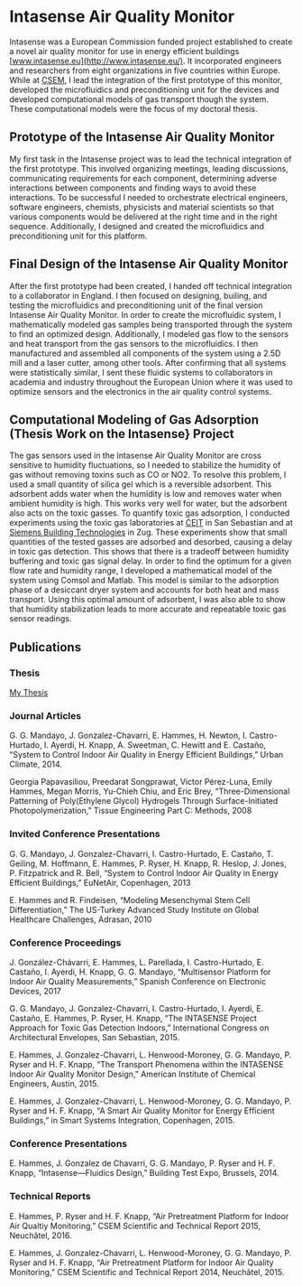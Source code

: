 # Intasense Air Quality Monitor
Intasense was a European Commission funded project established to create a novel air quality monitor for use in energy efficient buildings [www.intasense.eu](http://www.intasense.eu/). It incorporated engineers and researchers from eight organizations in five countries within Europe. While at [CSEM](https://www.csem.ch/home), I lead the integration of the first prototype of this monitor, developed the microfluidics and preconditioning unit for the devices and developed computational models of gas transport though the system. These computational models were the focus of my doctoral thesis.

## Prototype of the Intasense Air Quality Monitor

My first task in the Intasense project was to lead the technical integration of the first prototype. This involved organizing meetings, leading discussions, communicating requirements for each component, determining adverse interactions between components and finding ways to avoid these interactions. To be successful I needed to orchestrate electrical engineers, software engineers, chemists, physicists and material scientists so that various components would be delivered at the right time and in the right sequence. Additionally, I designed and created the microfluidics and preconditioning unit for this platform.

## Final Design of the Intasense Air Quality Monitor

After the first prototype had been created, I handed off technical integration to a collaborator in England. I then  focused on designing, builing, and testing the microfluidics and preconditioning unit of the final version Intasense Air Quality Monitor. In order to create the microfluidic system, I mathematically modeled gas samples being transported through the system to find an optimized design. Additionally, I modeled gas flow to the sensors and heat transport from the gas sensors to the microfluidics. I then manufactured and assembled all components of the system using a 2.5D mill and a laser cutter, among other tools. After confirming that all systems were statistically similar, I sent these fluidic systems to collaborators in academia and industry throughout the European Union where it was used to optimize sensors and the electronics in the air quality control systems.  

## Computational Modeling of Gas Adsorption (Thesis Work on the Intasense} Project

The gas sensors used in the Intasense Air Quality Monitor are cross sensitive to humidity fluctuations, so I needed to stabilize the humidity of gas without removing toxins such as CO or NO2. To resolve this problem, I used a small quantity of silica gel which is a reversible adsorbent. This adsorbent adds water when the humidity is low and removes water when ambient humidity is high. This works very well for water, but the adsorbent also acts on the toxic gasses. To quantify toxic gas adsorption, I conducted experiments using the toxic gas laboratories at [CEIT](https://www.ceit.es/en/industrial-sectors/environmental/gas-and-odour-sensoring-and-treatment/air-a-gas-quality-monitoring) in San Sebastian and at [Siemens Building Technologies](https://www.siemens.com/global/en/home/products/buildings.html) in Zug. These experiments show that small quantities of the tested gasses are adsorbed and desorbed, causing a delay in toxic gas detection. This shows that there is a tradeoff between humidity buffering and toxic gas signal delay. In order to find the optimum for a given flow rate and humidity range, I developed a mathematical model of the system using Comsol and Matlab. This model is similar to the adsorption phase of a desiccant dryer system and accounts for both heat and mass transport. Using this optimal amount of adsorbent, I was also able to show that humidity stabilization leads to more accurate and repeatable toxic gas sensor readings.

## Publications
### Thesis
[My Thesis](https://infoscience.epfl.ch/record/219118?ln=en)

### Journal Articles

G. G. Mandayo, J. Gonzalez-Chavarri, E. Hammes, H. Newton, I. Castro-Hurtado, I. Ayerdi, H. Knapp, A. Sweetman, C. Hewitt and E. Castaño, “System to Control Indoor Air Quality in Energy Efficient Buildings,” Urban Climate, 2014.

Georgia Papavasiliou, Preedarat Songprawat, Victor Pérez-Luna, Emily Hammes, Megan Morris, Yu-Chieh Chiu, and Eric Brey, “Three-Dimensional Patterning of Poly(Ethylene Glycol) Hydrogels Through Surface-Initiated Photopolymerization,” Tissue Engineering Part C: Methods, 2008

### Invited Conference Presentations
G. G. Mandayo, J. Gonzalez-Chavarri, I. Castro-Hurtado,  E. Castaño,  T. Geiling, M. Hoffmann, E. Hammes, P. Ryser, H. Knapp, R. Heslop, J. Jones, P. Fitzpatrick  and R. Bell, “System to Control Indoor Air Quality in Energy Efficient Buildings,” EuNetAir, Copenhagen, 2013

E. Hammes and R. Findeisen, “Modeling Mesenchymal Stem Cell Differentiation,” The US-Turkey Advanced Study Institute on Global Healthcare Challenges, Adrasan, 2010

### Conference Proceedings
J. González-Chávarri, E. Hammes, L. Parellada, I. Castro-Hurtado, E. Castaño, I. Ayerdi, H. Knapp, G. G.
Mandayo, “Multisensor Platform for Indoor Air Quality Measurements,” Spanish Conference on
Electronic Devices, 2017

G. G. Mandayo, J. Gonzalez-Chavarri, I. Castro-Hurtado, I. Ayerdi, E. Castaño, E. Hammes, P. Ryser, H. Knapp, “The INTASENSE Project Approach for Toxic Gas Detection Indoors,” International Congress on Architectural Envelopes, San Sebastian, 2015.

E. Hammes, J. Gonzalez-Chavarri, L. Henwood-Moroney, G. G. Mandayo, P. Ryser and H. F. Knapp, “The Transport Phenomena within the  INTASENSE Indoor Air Quality Monitor Design,” American Institute of Chemical Engineers, Austin, 2015.

E. Hammes, J. Gonzalez-Chavarri, L. Henwood-Moroney, G. G. Mandayo, P. Ryser and H. F. Knapp, “A Smart Air Quality Monitor for Energy Efficient Buildings,” in Smart Systems Integration, Copenhagen, 2015.

### Conference Presentations
E. Hammes, J. Gonzalez de Chavarri, G. G. Mandayo, P. Ryser and H. F. Knapp, “Intasense—Fluidics Design,” Building Test Expo, Brussels, 2014.

### Technical Reports
E. Hammes, P. Ryser and H. F. Knapp, “Air Pretreatment Platform for Indoor Air Qualtiy Monitoring,” CSEM Scientific and Technical Report 2015, Neuchâtel, 2016.

E. Hammes, J. Gonzalez-Chavarri, L. Henwood-Moroney, G. G. Mandayo, P. Ryser and H. F. Knapp, “Air Pretreatment Platform for Indoor Air Quality Monitoring,” CSEM Scientific and Technical Report 2014, Neuchâtel, 2015.
